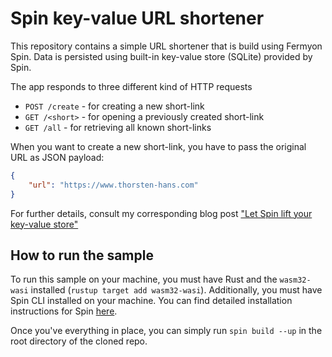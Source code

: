 # Spin key-value URL shortener

This repository contains a simple URL shortener that is build using Fermyon Spin. Data is persisted using built-in key-value store (SQLite) provided by Spin.

The app responds to three different kind of HTTP requests

- `POST /create` - for creating a new short-link
- `GET /<short>` - for opening a previously created short-link
- `GET /all` - for retrieving all known short-links

When you want to create a new short-link, you have to pass the original URL as JSON payload:

```json
{
    "url": "https://www.thorsten-hans.com"
}
```

For further details, consult my corresponding blog post ["Let Spin lift your key-value store"](https://www.thorsten-hans.com/let-spin-lift-your-key-value-store/)

## How to run the sample

To run this sample on your machine, you must have Rust and the `wasm32-wasi` installed (`rustup target add wasm32-wasi`). Additionally, you must have Spin CLI installed on your machine. You can find detailed installation instructions for Spin [here](https://developer.fermyon.com/spin/install).

Once you've everything in place, you can simply run `spin build --up` in the root directory of the cloned repo.


